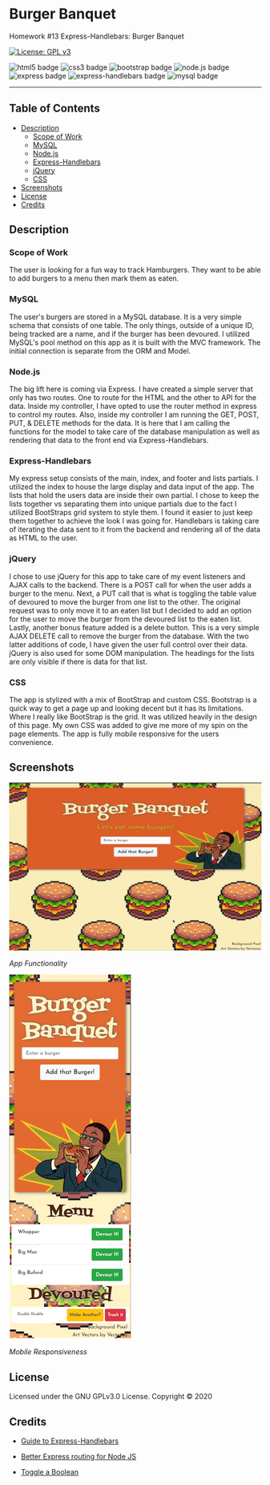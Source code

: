 # Burger Banquet
Homework #13 Express-Handlebars: Burger Banquet

[![License: GPL v3](https://img.shields.io/badge/License-GPLv3-blue.svg)](https://github.com/natemking/burger_banquet/blob/main/LICENSE)

![html5 badge](https://img.shields.io/badge/html5%20-%23E34F26.svg?&style=flat&logo=html5&logoColor=white)
![css3 badge](https://img.shields.io/badge/css3%20-%231572B6.svg?&style=flat&logo=css3&logoColor=white)
![bootstrap badge](https://img.shields.io/badge/bootstrap%20-%23563D7C.svg?&style=flat&logo=bootstrap&logoColor=white)
![node.js badge](https://img.shields.io/badge/node.js%20-%2343853D.svg?&style=flat&logo=node.js&logoColor=white)
![express badge](https://img.shields.io/badge/express.js%20-%23404d59.svg?&style=flat)
![express-handlebars badge](https://img.shields.io/badge/express--handlebars%20-%23654321.svg?&style=flatColor=white%22/)
![mysql badge](https://img.shields.io/badge/mysql-%23000.svg?&style=flat&logo=mysql&logoColor=white)


---
## Table of Contents
 * [Description](#description)
    + [Scope of Work](#scope-of-work)
    + [MySQL](#mysql)
    + [Node.js](#nodejs)
    + [Express-Handlebars](#express-handlebars)
    + [jQuery](#jquery)
    + [CSS](#css)
  * [Screenshots](#screenshots)
  * [License](#license)
  * [Credits](#credits)

## Description

### Scope of Work
The user is looking for a fun way to track Hamburgers. They want to be able to add burgers to a menu then mark them as eaten. 

### MySQL
The user's burgers are stored in a MySQL database. It is a very simple schema that consists of one table. The only things, outside of a unique ID, being tracked are a name, and if the burger has been devoured. I utilized MySQL's pool method on this app as it is built with the MVC framework. The initial connection is separate from the ORM and Model. 

### Node.js
The big lift here is coming via Express. I have created a simple server that only has two routes. One to route for the HTML and the other to API for the data. Inside my controller, I have opted to use the router method in express to control my routes. Also, inside my controller I am running the GET, POST, PUT, & DELETE methods for the data. It is here that I am calling the functions for the model to take care of the database manipulation as well as rendering that data to the front end via Express-Handlebars.

### Express-Handlebars
My express setup consists of the main, index, and footer and lists partials. I utilized the index to house the large display and data input of the app. The lists that hold the users data are inside their own partial. I chose to keep the lists together vs separating them into unique partials due to the fact I utilized BootStraps grid system to style them. I found it easier to just keep them together to achieve the look I was going for. Handlebars is taking care of iterating the data sent to it from the backend and rendering all of the data as HTML to the user. 

### jQuery
I chose to use jQuery for this app to take care of my event listeners and AJAX calls to the backend. There is a POST call for when the user adds a burger to the menu. Next, a PUT call that is what is toggling the table value of devoured to move the burger from one list to the other. The original request was to only move it to an eaten list but I decided to add an option for the user to move the burger from the devoured list to the eaten list. Lastly, another bonus feature added is a delete button. This is a very simple AJAX DELETE call to remove the burger from the database. With the two latter additions of code, I have given the user full control over their data. jQuery is also used for some DOM manipulation. The headings for the lists are only visible if there is data for that list. 

### CSS
The app is stylized with a mix of BootStrap and custom CSS. Bootstrap is a quick way to get a page up and looking decent but it has its limitations. Where I really like BootStrap is the grid. It was utilized heavily in the design of this page. My own CSS was added to give me more of my spin on the page elements. The app is fully mobile responsive for the users convenience.


## Screenshots

![app gif](public/assets/images/screenshots/burger_banquet.gif)
<br>

_App Functionality_
<br>

![mobile resolution](public/assets/images/screenshots/burger_banquet_mobile.png)

_Mobile Responsiveness_

## License
Licensed under the GNU GPLv3.0 License. Copyright © 2020

## Credits

* [Guide to Express-Handlebars](https://stackabuse.com/guide-to-handlebars-templating-engine-for-node/)

* [Better Express routing for Node JS](https://caffeinecoding.com/better-express-routing-for-nodejs/)

* [Toggle a Boolean](https://stackoverflow.com/questions/11604409/how-to-toggle-a-boolean) 




